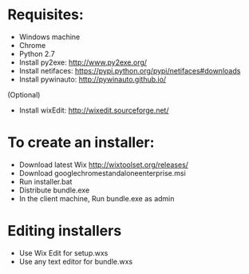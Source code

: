 # Requisites:
- Windows machine
- Chrome
- Python 2.7
- Install py2exe: http://www.py2exe.org/
- Install netifaces: https://pypi.python.org/pypi/netifaces#downloads
- Install pywinauto: http://pywinauto.github.io/

(Optional)
- Install wixEdit: http://wixedit.sourceforge.net/


# To create an installer:
- Download latest Wix http://wixtoolset.org/releases/
- Download googlechromestandaloneenterprise.msi
- Run installer.bat
- Distribute bundle.exe
- In the client machine, Run bundle.exe as admin


# Editing installers
- Use Wix Edit for setup.wxs
- Use any text editor for bundle.wxs
